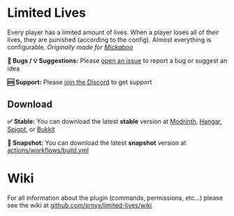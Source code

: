 # Limited Lives

Every player has a limited amount of lives. When a player loses all of their lives, they are punished (according to the config). Almost everything is configurable. *Originally made for [Mickaboo](https://youtube.com/@Mickabo)*

**🐛 Bugs / 💡 Suggestions:** Please [open an issue](https://github.com/srnyx/limited-lives/issues/new/choose) to report a bug or suggest an idea

**🆘 Support:** Please [join the Discord](https://srnyx.com/discord) to get support

## Download

**✅ Stable:** You can download the latest **stable** version at [Modrinth](https://modrinth.com/plugin/limitedlives), [Hangar](https://hangar.papermc.io/srnyx/LimitedLives), [Spigot](https://spigotmc.org/resources/109078), or [Bukkit](https://dev.bukkit.org/projects/limited-lives)

**🚧 Snapshot:** You can download the latest **snapshot** version at [actions/workflows/build.yml](https://github.com/srnyx/limited-lives/actions/workflows/build.yml)

# Wiki

For all information about the plugin (commands, permissions, etc...) please see the wiki at [github.com/srnyx/limited-lives/wiki](https://github.com/srnyx/limited-lives/wiki)
